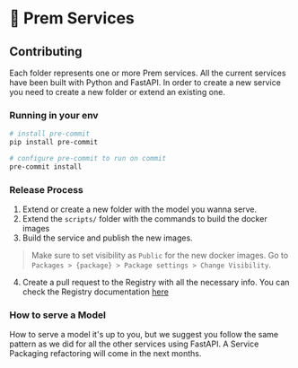 # 🤖 Prem Services

## Contributing

Each folder represents one or more Prem services. All the current services have been built with Python and FastAPI. In order to create a new service you need to create a new folder or extend an existing one.

### Running in your env

```bash
# install pre-commit
pip install pre-commit

# configure pre-commit to run on commit
pre-commit install
```

### Release Process

1. Extend or create a new folder with the model you wanna serve.
2. Extend the `scripts/` folder with the commands to build the docker images
3. Build the service and publish the new images.

> Make sure to set visibility as `Public` for the new docker images. Go to `Packages > {package} > Package settings > Change Visibility`.

4. Create a pull request to the Registry with all the necessary info. You can check the Registry documentation [here](https://dev.premai.io/docs/registry)

### How to serve a Model

How to serve a model it's up to you, but we suggest you follow the same pattern as we did for all the other services using FastAPI. A Service Packaging refactoring will come in the next months.
